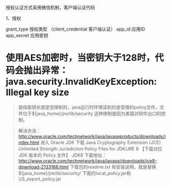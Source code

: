 
授权认证方式采用微信机制，客户端认证代码


1、授权

grant_type		授权类型 （client_credential 客户端认证）
app_id			应用ID
app_secret		应用密钥



# 使用AES加密时，当密钥大于128时，代码会抛出异常：java.security.InvalidKeyException: Illegal key size

> 是指密钥长度是受限制的，java运行时环境读到的是受限的policy文件。文件位于${java_home}/jre/lib/security 
这种限制是因为美国对软件出口的控制。 

> 解决办法：http://www.oracle.com/technetwork/java/javaseproducts/downloads/index.html
  进入 Oracle JDK 下载 Java Cryptography Extension (JCE) Unlimited Strength Jurisdiction Policy Files
  for JDK/JRE 8 【下载对应 JDK 版本的 Policy 文件】
  JDK8 下载地址：http://www.oracle.com/technetwork/java/javase/downloads/jce8-download-2133166.html
  下载包的readme.txt 有安装说明。就是替换${java_home}/jre/lib/security/ 下面的local_policy.jar和US_export_policy.jar 

